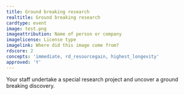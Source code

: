 ```yaml
---
title: Ground breaking research
realtitle: Ground breaking research
cardtype: event
image: test.png
imageattribution: Name of person or company
imagelicense: License type
imagelink: Where did this image come from?
rdscore: 2
concepts: 'immediate, rd_resourcegain, highest_longevity'
approved: 'Y'
---
```


Your staff undertake a special research project and uncover a ground breaking discovery.

